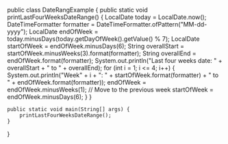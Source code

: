 public class DateRangExample {
    public static void printLastFourWeeksDateRange() {
        LocalDate today = LocalDate.now();
        DateTimeFormatter formatter = DateTimeFormatter.ofPattern("MM-dd-yyyy");
        LocalDate endOfWeek = today.minusDays(today.getDayOfWeek().getValue() % 7);
        LocalDate startOfWeek = endOfWeek.minusDays(6);
        String overallStart = startOfWeek.minusWeeks(3).format(formatter);
        String overallEnd = endOfWeek.format(formatter);
        System.out.println("Last four weeks date: " + overallStart + " to " + overallEnd);
        for (int i = 1; i <= 4; i++) {
            System.out.println("Week" + i + ": " + startOfWeek.format(formatter)
                    + " to " + endOfWeek.format(formatter));
            endOfWeek = endOfWeek.minusWeeks(1); // Move to the previous week
            startOfWeek = endOfWeek.minusDays(6);
        }
    }

    public static void main(String[] args) {
        printLastFourWeeksDateRange();
    }
}
